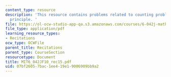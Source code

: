```yaml
---
content_type: resource
description: 'This resource contains problems related to counting problems, pigeonhole
  principle. '
file: https://ol-ocw-studio-app-qa.s3.amazonaws.com/courses/6-042j-mathematics-for-computer-science-fall-2010/07bf26057bac1ee419e19006909bb9a2_MIT6_042JF10_rec15.pdf
file_type: application/pdf
learning_resource_types:
- Recitations
ocw_type: OCWFile
parent_title: Recitations
parent_type: CourseSection
resourcetype: Document
title: MIT6_042JF10_rec15.pdf
uid: 07bf2605-7bac-1ee4-19e1-9006909bb9a2
---
```

